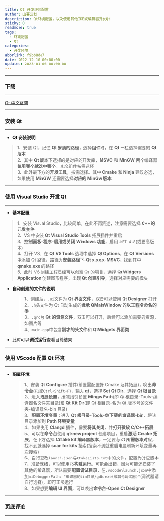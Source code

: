 ```yaml
---
title: Qt 开发环境配置
author: 山暮云秋
description: Qt环境配置，以及使用其他IDE或编辑器开发Qt
sticky: 0
readmore: true
tags:
  - 环境配置
  - Qt
categories:
  - 开发环境
abbrlink: f9bb8de7
date: 2022-12-10 00:00:00
updated: 2023-01-06 00:00:00
---
```


---

### **下载**

---

[Qt 中文官网](https://www.qt.io/zh-cn/)

---

### **安装 Qt**

---

- **Qt 安装说明**

> 1、安装 Qt，记住 **Qt 安装的路径**，选择**组件**时，在 **Qt** 一栏选择需要的 **Qt 版本**  
> 2、其中 **Qt 版本**下选择的是对应的开发库，**MSVC** 和 **MinGW** 两个编译器**使用哪个就选中哪个**，其余组件按需选择  
> 3、此外最下方的**开发工具**，按需选择。其中 **Cmake** 和 **Ninja** 建议必选，如果使用 **MinGW** 还需要选择**对应的 MinGw 版本**

<!-- more -->

---

### **使用 Visual Studio 开发 Qt**

---

- **基本配置**

> 1、安装 Visual Studio，比较简单，在此不再赘述，注意需要选择 **C++的开发套件**  
> 2、VS 中安装 **Qt Visual Studio Tools** 拓展插件并重启  
> 3、**控制面板**-**程序**-**启用或关闭 Windows 功能**，启用`.NET 4.8`(或更高版本)  
> 4、打开 VS，在 **Qt VS Tools** 选项中选择 **Qt Options**，在 **Qt Versions** 中添加 Qt 路径，路径为**安装路径下**-**Qt x.xx.x**-**MSVC**，找到其中 **qmake.exe** 的路径  
> 5、此时 VS 创建工程已经可以创建 Qt 的项目，选择 **Qt Widgets Application** 创建图形程序，出现 **Qt 创建引导**，选择对应需要的模块

- **自动创建的文件的说明**

  > 1、创建后，`.ui`文件为 **Qt 界面文件**，双击可以使用 **Qt Designer** 打开  
  > 2、`.h`头文件为 Qt 自动生成的**继承 QMainWindow 的以工程名命名的类**  
  > 3、`.qrc`为 **Qt 的资源文件**，双击可以打开，后续可以添加需要的资源，如图片等  
  > 4、`main.cpp`中包含**刚才的头文件**和 **QtWidgets 界面类**

- 此时可以**调试运行**查看目前结果

---

### **使用 VScode 配置 Qt 环境**

---

- **配置环境**

  > 1、安装 **Qt Configure** 插件(前置需配置好 Cmake 及其拓展)，唤出**命令台**(`F1`或`Ctrl+Shift+P`)，输入 **qt**，选择 **Set Qt Dir**，选择 **Qt 根目录**  
  > 2、进入**拓展设置**，按照指引设置 **Mingw Path**(即 Qt 根目录-Tools-编译器名文件夹目录)和 **Qt Kit Dir**(即 Qt 根目录-名为 Qt 版本号的文件夹-编译器名-bin 目录)  
  > 3、**配置环境变量**：进入 **Qt 根目录**-**Tools**-**你下载的编译器**-**bin**，将该目录添加到 **Path 环境变量**  
  > 4、如果使用 **Clangd** 插件，需要**将其关闭**，并**打开微软 C/C++拓展**  
  > 5、可以在**命令台**使用 **qt:new project** 创建项目，重启**激活 Cmake 拓展**，在下方选择 **Cmake kit 编译器版本**，一定要**与 qt 所需版本对应**，找不到就选择 **scan for kits** 搜索(搜索不到就重启电脑刷新环境变量再次搜索)  
  > 6、自行更改`launch.json`与`CMakeLists.txt`中的文件，配置为对应版本  
  > 7、准备就绪，可以使用`F5`**构建运行**。可能会出错，因为可能还安装了其他的编译器，所以需要**配置调试目录**，在`.vscode\launch.json`中添加`miDebuggerPath: "编译器的bin目录/gdb.exe(或其他调试器)"`(调试器请自行选择)，即可正常运行  
  > 8、如果想要**编辑 UI 界面**，可以唤出**命令台**-**Open Qt Designer**

---

### **页底评论**

---
